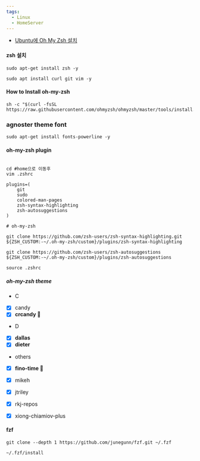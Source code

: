 ```yaml
---
tags:
  - Linux
  - HomeServer
---
```


- [Ubuntu에 Oh My Zsh 설치](https://log4cat.tistory.com/7)

#### zsh 설치
```shell
sudo apt-get install zsh -y
```

```shell
sudo apt install curl git vim -y
```
#### How to Install oh-my-zsh
```shell
sh -c "$(curl -fsSL https://raw.githubusercontent.com/ohmyzsh/ohmyzsh/master/tools/install.sh)"
```

### agnoster theme font
```shell
sudo apt-get install fonts-powerline -y
```
#### oh-my-zsh plugin
```shell

cd #home으로 이동후
vim .zshrc
```

```shell
plugins=(
	git
	sudo
	colored-man-pages
	zsh-syntax-highlighting
	zsh-autosuggestions
)
```

```shell
# oh-my-zsh

git clone https://github.com/zsh-users/zsh-syntax-highlighting.git ${ZSH_CUSTOM:-~/.oh-my-zsh/custom}/plugins/zsh-syntax-highlighting

git clone https://github.com/zsh-users/zsh-autosuggestions ${ZSH_CUSTOM:-~/.oh-my-zsh/custom}/plugins/zsh-autosuggestions
```

```shell
source .zshrc
```

##### oh-my-zsh theme
- C
- [x] candy
- [x] **crcandy 🌟**

- D
- [x] **dallas**
- [x] **dieter**

- others
- [x] **fino-time 🌟**
- [x] mikeh

- [x] jtriley
- [x] rkj-repos
- [x] xiong-chiamiov-plus


#### fzf
```shell
git clone --depth 1 https://github.com/junegunn/fzf.git ~/.fzf

~/.fzf/install
```
